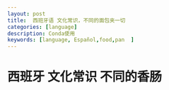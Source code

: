 ```yaml
---
layout: post
title:  西班牙语 文化常识，不同的面包夹一切
categories: [language] 
description: Conda使用
keywords: [language, Español,food,pan  ] 
---
```


# 西班牙 文化常识 不同的香肠






